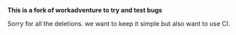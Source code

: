 **This is a fork of workadventure to try and test bugs**

Sorry for all the deletions. we want to keep it simple but also want to use CI.